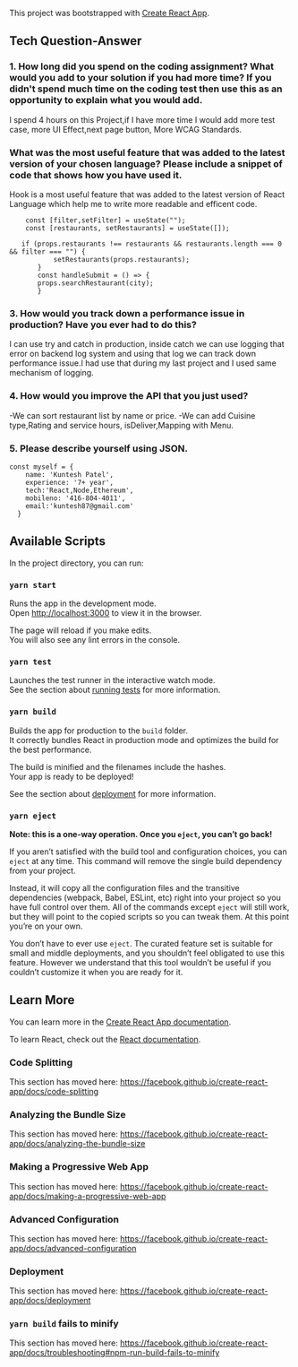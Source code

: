 This project was bootstrapped with [Create React App](https://github.com/facebook/create-react-app).


## Tech Question-Answer

### 1.	How long did you spend on the coding assignment? What would you add to your solution if you had more time? If you didn't spend much time on the coding test then use this as an opportunity to explain what you would add.

I spend 4 hours on this Project,if I have more time I would add more test case, more UI Effect,next page button, More WCAG Standards.

### What was the most useful feature that was added to the latest version of your chosen language? Please include a snippet of code that shows how you have used it.

Hook is a most useful feature that was added to the latest version of React Language which help me to write more readable and efficent code.

 ``` const [city, setCity] = useState("");
     const [filter,setFilter] = useState("");
     const [restaurants, setRestaurants] = useState([]);
   
    if (props.restaurants !== restaurants && restaurants.length === 0 && filter === "") {
            setRestaurants(props.restaurants);
        }
        const handleSubmit = () => {
        props.searchRestaurant(city);
        }
```
### 3.	How would you track down a performance issue in production? Have you ever had to do this?

I can use try and catch in production, inside catch  we can use logging that error on backend log system and using that log we can track down performance issue.I had use that during my last project and I used same mechanism of logging.  

### 4.	How would you improve the API that you just used?
-We can sort restaurant list by name or price.
-We can add Cuisine type,Rating and service hours, isDeliver,Mapping with Menu.

### 5.	Please describe yourself using JSON.
```
const myself = {
    name: 'Kuntesh Patel',
    experience: '7+ year',
    tech:'React,Node,Ethereum',
    mobileno: '416-804-4011',
    email:'kuntesh87@gmail.com'
  }
```
## Available Scripts

In the project directory, you can run:

### `yarn start`

Runs the app in the development mode.<br />
Open [http://localhost:3000](http://localhost:3000) to view it in the browser.

The page will reload if you make edits.<br />
You will also see any lint errors in the console.

### `yarn test`

Launches the test runner in the interactive watch mode.<br />
See the section about [running tests](https://facebook.github.io/create-react-app/docs/running-tests) for more information.

### `yarn build`

Builds the app for production to the `build` folder.<br />
It correctly bundles React in production mode and optimizes the build for the best performance.

The build is minified and the filenames include the hashes.<br />
Your app is ready to be deployed!

See the section about [deployment](https://facebook.github.io/create-react-app/docs/deployment) for more information.

### `yarn eject`

**Note: this is a one-way operation. Once you `eject`, you can’t go back!**

If you aren’t satisfied with the build tool and configuration choices, you can `eject` at any time. This command will remove the single build dependency from your project.

Instead, it will copy all the configuration files and the transitive dependencies (webpack, Babel, ESLint, etc) right into your project so you have full control over them. All of the commands except `eject` will still work, but they will point to the copied scripts so you can tweak them. At this point you’re on your own.

You don’t have to ever use `eject`. The curated feature set is suitable for small and middle deployments, and you shouldn’t feel obligated to use this feature. However we understand that this tool wouldn’t be useful if you couldn’t customize it when you are ready for it.

## Learn More

You can learn more in the [Create React App documentation](https://facebook.github.io/create-react-app/docs/getting-started).

To learn React, check out the [React documentation](https://reactjs.org/).

### Code Splitting

This section has moved here: https://facebook.github.io/create-react-app/docs/code-splitting

### Analyzing the Bundle Size

This section has moved here: https://facebook.github.io/create-react-app/docs/analyzing-the-bundle-size

### Making a Progressive Web App

This section has moved here: https://facebook.github.io/create-react-app/docs/making-a-progressive-web-app

### Advanced Configuration

This section has moved here: https://facebook.github.io/create-react-app/docs/advanced-configuration

### Deployment

This section has moved here: https://facebook.github.io/create-react-app/docs/deployment

### `yarn build` fails to minify

This section has moved here: https://facebook.github.io/create-react-app/docs/troubleshooting#npm-run-build-fails-to-minify
